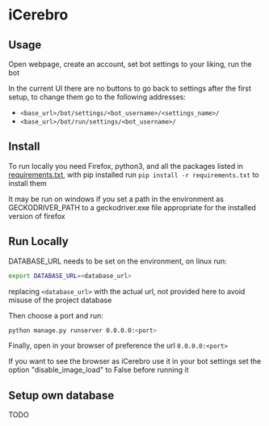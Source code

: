 # iCerebro

## Usage
Open webpage, create an account, set bot settings to your liking, run the bot

In the current UI there are no buttons to go back to settings after the first setup, to change them go to the following addresses:
 - `<base_url>/bot/settings/<bot_username>/<settings_name>/`
 - `<base_url>/bot/run/settings/<bot_username>/`

## Install
To run locally you need Firefox, python3, and all the packages listed in [requirements.txt](./requirements.txt), with pip installed run `pip install -r requirements.txt` to install them


It may be run on windows if you set a path in the environment as GECKODRIVER_PATH to a geckodriver.exe file appropriate for the installed version of firefox


## Run Locally
DATABASE_URL needs to be set on the environment, on linux run:

```bash
export DATABASE_URL=<database_url>
```

replacing `<database_url>` with the actual url, not provided here to avoid misuse of the project database

Then choose a port and run:

```bash
python manage.py runserver 0.0.0.0:<port>
```

Finally, open in your browser of preference the url `0.0.0.0:<port>`

If you want to see the browser as iCerebro use it in your bot settings set the option "disable_image_load" to False before running it

## Setup own database
TODO